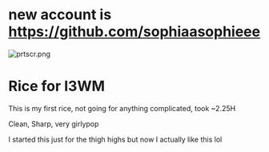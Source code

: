# new account is https://github.com/sophiaasophieee
![prtscr.png]([https://github.com/ashheartz/i3rice/prtscr.png])
# Rice for I3WM
This is my first rice, not going for anything complicated, took ~2.25H

Clean, Sharp, very girlypop

I started this just for the thigh highs but now I actually like this lol

